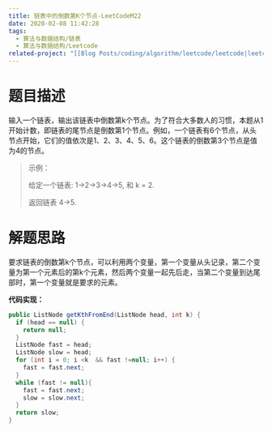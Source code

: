 ```yaml
---
title: 链表中的倒数第K个节点-LeetCodeM22
date: 2020-02-08 11:42:28
tags:
  - 算法与数据结构/链表
  - 算法与数据结构/Leetcode
related-project: "[[Blog Posts/coding/algorithm/leetcode/leetcode|leetcode]]"
---
```


#  题目描述

输入一个链表，输出该链表中倒数第k个节点。为了符合大多数人的习惯，本题从1开始计数，即链表的尾节点是倒数第1个节点。例如，一个链表有6个节点，从头节点开始，它们的值依次是1、2、3、4、5、6。这个链表的倒数第3个节点是值为4的节点。 

> 示例：
>
> 给定一个链表: 1->2->3->4->5, 和 k = 2.
>
> 返回链表 4->5.
>

<!--more-->

# 解题思路

要求链表的倒数第k个节点，可以利用两个变量，第一个变量从头记录，第二个变量为第一个元素后的第k个元素，然后两个变量一起先后走，当第二个变量到达尾部时，第一个变量就是要求的元素。

**代码实现：**

```java
public ListNode getKthFromEnd(ListNode head, int k) {
  if (head == null) {
    return null;
  }
  ListNode fast = head;
  ListNode slow = head;
  for (int i = 0; i <k  && fast !=null; i++) {
    fast = fast.next;
  }
  while (fast != null){
    fast = fast.next;
    slow = slow.next;
  }
  return slow;
}
```

